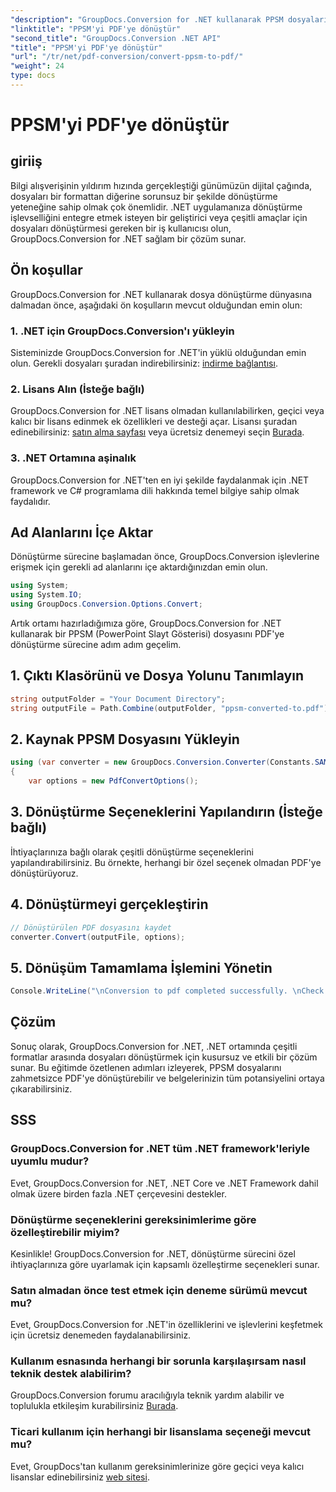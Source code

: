 ```yaml
---
"description": "GroupDocs.Conversion for .NET kullanarak PPSM dosyalarını zahmetsizce PDF'ye dönüştürün. Dönüştürme seçeneklerini özelleştirin ve belgelerinizin tüm potansiyelini ortaya çıkarın."
"linktitle": "PPSM'yi PDF'ye dönüştür"
"second_title": "GroupDocs.Conversion .NET API"
"title": "PPSM'yi PDF'ye dönüştür"
"url": "/tr/net/pdf-conversion/convert-ppsm-to-pdf/"
"weight": 24
type: docs
---
```

# PPSM'yi PDF'ye dönüştür

## giriiş
Bilgi alışverişinin yıldırım hızında gerçekleştiği günümüzün dijital çağında, dosyaları bir formattan diğerine sorunsuz bir şekilde dönüştürme yeteneğine sahip olmak çok önemlidir. .NET uygulamanıza dönüştürme işlevselliğini entegre etmek isteyen bir geliştirici veya çeşitli amaçlar için dosyaları dönüştürmesi gereken bir iş kullanıcısı olun, GroupDocs.Conversion for .NET sağlam bir çözüm sunar.
## Ön koşullar
GroupDocs.Conversion for .NET kullanarak dosya dönüştürme dünyasına dalmadan önce, aşağıdaki ön koşulların mevcut olduğundan emin olun:
### 1. .NET için GroupDocs.Conversion'ı yükleyin
Sisteminizde GroupDocs.Conversion for .NET'in yüklü olduğundan emin olun. Gerekli dosyaları şuradan indirebilirsiniz: [indirme bağlantısı](https://releases.groupdocs.com/conversion/net/).
### 2. Lisans Alın (İsteğe bağlı)
GroupDocs.Conversion for .NET lisans olmadan kullanılabilirken, geçici veya kalıcı bir lisans edinmek ek özellikleri ve desteği açar. Lisansı şuradan edinebilirsiniz: [satın alma sayfası](https://purchase.groupdocs.com/buy) veya ücretsiz denemeyi seçin [Burada](https://releases.groupdocs.com/).
### 3. .NET Ortamına aşinalık
GroupDocs.Conversion for .NET'ten en iyi şekilde faydalanmak için .NET framework ve C# programlama dili hakkında temel bilgiye sahip olmak faydalıdır.

## Ad Alanlarını İçe Aktar
Dönüştürme sürecine başlamadan önce, GroupDocs.Conversion işlevlerine erişmek için gerekli ad alanlarını içe aktardığınızdan emin olun.

```csharp
using System;
using System.IO;
using GroupDocs.Conversion.Options.Convert;
```
Artık ortamı hazırladığımıza göre, GroupDocs.Conversion for .NET kullanarak bir PPSM (PowerPoint Slayt Gösterisi) dosyasını PDF'ye dönüştürme sürecine adım adım geçelim.
## 1. Çıktı Klasörünü ve Dosya Yolunu Tanımlayın
```csharp
string outputFolder = "Your Document Directory";
string outputFile = Path.Combine(outputFolder, "ppsm-converted-to.pdf");
```
## 2. Kaynak PPSM Dosyasını Yükleyin
```csharp
using (var converter = new GroupDocs.Conversion.Converter(Constants.SAMPLE_PPSM))
{
    var options = new PdfConvertOptions();
```
## 3. Dönüştürme Seçeneklerini Yapılandırın (İsteğe bağlı)
İhtiyaçlarınıza bağlı olarak çeşitli dönüştürme seçeneklerini yapılandırabilirsiniz. Bu örnekte, herhangi bir özel seçenek olmadan PDF'ye dönüştürüyoruz.
## 4. Dönüştürmeyi gerçekleştirin
```csharp
// Dönüştürülen PDF dosyasını kaydet
converter.Convert(outputFile, options);
```
## 5. Dönüşüm Tamamlama İşlemini Yönetin
```csharp
Console.WriteLine("\nConversion to pdf completed successfully. \nCheck output in {0}", outputFolder);
```

## Çözüm
Sonuç olarak, GroupDocs.Conversion for .NET, .NET ortamında çeşitli formatlar arasında dosyaları dönüştürmek için kusursuz ve etkili bir çözüm sunar. Bu eğitimde özetlenen adımları izleyerek, PPSM dosyalarını zahmetsizce PDF'ye dönüştürebilir ve belgelerinizin tüm potansiyelini ortaya çıkarabilirsiniz.
## SSS
### GroupDocs.Conversion for .NET tüm .NET framework'leriyle uyumlu mudur?
Evet, GroupDocs.Conversion for .NET, .NET Core ve .NET Framework dahil olmak üzere birden fazla .NET çerçevesini destekler.
### Dönüştürme seçeneklerini gereksinimlerime göre özelleştirebilir miyim?
Kesinlikle! GroupDocs.Conversion for .NET, dönüştürme sürecini özel ihtiyaçlarınıza göre uyarlamak için kapsamlı özelleştirme seçenekleri sunar.
### Satın almadan önce test etmek için deneme sürümü mevcut mu?
Evet, GroupDocs.Conversion for .NET'in özelliklerini ve işlevlerini keşfetmek için ücretsiz denemeden faydalanabilirsiniz.
### Kullanım esnasında herhangi bir sorunla karşılaşırsam nasıl teknik destek alabilirim?
GroupDocs.Conversion forumu aracılığıyla teknik yardım alabilir ve toplulukla etkileşim kurabilirsiniz [Burada](https://forum.groupdocs.com/c/conversion/11).
### Ticari kullanım için herhangi bir lisanslama seçeneği mevcut mu?
Evet, GroupDocs'tan kullanım gereksinimlerinize göre geçici veya kalıcı lisanslar edinebilirsiniz [web sitesi](https://purchase.groupdocs.com/temporary-license/).